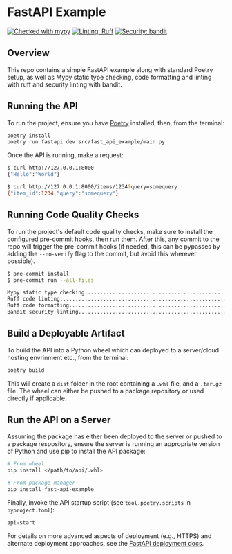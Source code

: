 # FastAPI Example

[![Checked with mypy](https://www.mypy-lang.org/static/mypy_badge.svg)](https://mypy-lang.org/)
[![Linting: Ruff](https://img.shields.io/endpoint?url=https://raw.githubusercontent.com/charliermarsh/ruff/main/assets/badge/v2.json)](https://github.com/astral-sh/ruff)
[![Security: bandit](https://img.shields.io/badge/security-bandit-yellow.svg)](https://github.com/PyCQA/bandit)

## Overview

This repo contains a simple FastAPI example along with standard Poetry setup, as well as Mypy static type checking, code formatting and linting with ruff
and security linting with bandit.

## Running the API

To run the project, ensure you have [Poetry](https://python-poetry.org) installed, then, from the terminal:

```bash
poetry install
poetry run fastapi dev src/fast_api_example/main.py
```

Once the API is running, make a request:

```bash
$ curl http://127.0.0.1:8000
{"Hello":"World"}

$ curl http://127.0.0.1:8000/items/1234?query=somequery
{"item_id":1234,"query":"somequery"}
```

## Running Code Quality Checks

To run the project's default code quality checks, make sure to install the configured pre-commit hooks, then run them.
After this, any commit to the repo will trigger the pre-commit hooks (if needed, this can be pypasses by adding the
`--no-verify` flag to the commit, but avoid this wherever possible).

```bash
$ pre-commit install
$ pre-commit run --all-files

Mypy static type checking................................................Passed
Ruff code linting........................................................Passed
Ruff code formatting.....................................................Passed
Bandit security linting..................................................Passed
```

## Build a Deployable Artifact

To build the API into a Python wheel which can deployed to a server/cloud hosting envrinment etc., from the terminal:

```bash
poetry build
```

This will create a `dist` folder in the root containing a `.whl` file, and a `.tar.gz` file. The wheel can either be
pushed to a package repository or used directly if applicable.

## Run the API on a Server

Assuming the package has either been deployed to the server or pushed to a package respository, ensure the server is
running an appropriate version of Python and use pip to install the API package:

```bash
# From wheel
pip install </path/to/api/.whl>

# From package manager
pip install fast-api-example
```

Finally, invoke the API startup script (see `tool.poetry.scripts` in `pyproject.toml`):

```bash
api-start
```

For details on more advanced aspects of deployment (e.g., HTTPS) and alternate deployment
approaches, see the [FastAPI deployment docs](https://fastapi.tiangolo.com/deployment/).
